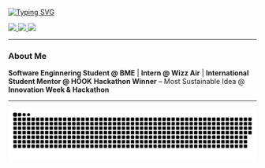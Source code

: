 <!-- Header -->
[![Typing SVG](https://readme-typing-svg.demolab.com?font=Fira+Code&weight=800&size=35&duration=3000&pause=500&color=30A14E&multiline=true&width=650&height=140&lines=%24+whoami;Muhammad+Ibrahim+Shoeb)](https://git.io/typing-svg)

<!-- Social Links -->
<p align="left">
  <a href="https://ibrahimify.tech/">
  <img src="https://img.shields.io/badge/-Portfolio-000?style=flat&logo=fontawesome&logoColor=white&logo=globe">
</a>
  <a href="https://www.linkedin.com/in/ibrahimify/">
    <img src="https://img.shields.io/badge/-LinkedIn-0A66C2?style=flat&logo=linkedin&logoColor=white">
  </a>
  <a href="mailto:muhammadibrahimshoeb@gmail.com">
    <img src="https://img.shields.io/badge/-Gmail-D14836?style=flat&logo=gmail&logoColor=white">
  </a>
</p>

---

### **About Me**
**Software Enginnering Student @ BME** | **Intern @ Wizz Air** | **International Student Mentor @ HÖOK** 
**Hackathon Winner** – Most Sustainable Idea @ **Innovation Week & Hackathon**  
 
---

<!-- GitHub Snake -->

<picture>
  <source media="(prefers-color-scheme: dark)" srcset="https://raw.githubusercontent.com/ibrahimify/ibrahimify/output/github-snake-dark.svg" />
  <source media="(prefers-color-scheme: light)" srcset="https://raw.githubusercontent.com/ibrahimify/ibrahimify/output/github-snake.svg" />
  <img alt="github-snake" src="https://raw.githubusercontent.com/ibrahimify/ibrahimify/output/github-snake.svg" />
</picture>
